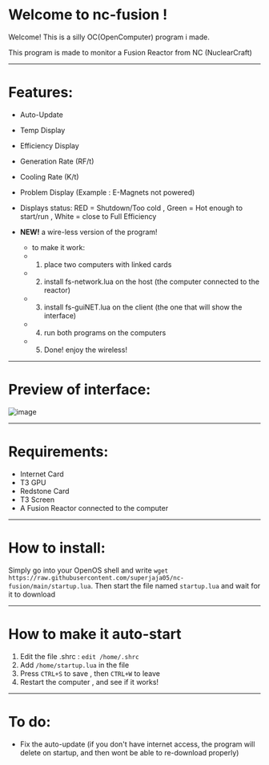 # Welcome to nc-fusion !

Welcome! This is a silly OC(OpenComputer) program i made.

This program is made to monitor a Fusion Reactor from NC (NuclearCraft)

---------------

# Features:

- Auto-Update
- Temp Display
- Efficiency Display
- Generation Rate (RF/t)
- Cooling Rate (K/t)
- Problem Display (Example : E-Magnets not powered)

- Displays status: RED = Shutdown/Too cold , Green = Hot enough to start/run , White = close to Full Efficiency

- **NEW!** a wire-less version of the program!
  - to make it work:
  - 1. place two computers with linked cards
  - 2. install fs-network.lua on the host (the computer connected to the reactor)
  - 3. install fs-guiNET.lua on the client (the one that will show the interface)
  - 4. run both programs on the computers
  - 5. Done! enjoy the wireless!

---------------

# Preview of interface:

![image](https://user-images.githubusercontent.com/38012296/125560128-5469feed-239d-4fe1-84a3-3f1a2f036656.png)

---------------

# Requirements:

- Internet Card
- T3 GPU
- Redstone Card
- T3 Screen
- A Fusion Reactor connected to the computer

---------------

# How to install:

Simply go into your OpenOS shell and write `wget https://raw.githubusercontent.com/superjaja05/nc-fusion/main/startup.lua`.
Then start the file named `startup.lua` and wait for it to download

---------------

# How to make it auto-start

1. Edit the file .shrc : `edit /home/.shrc`
2. Add `/home/startup.lua` in the file
3. Press `CTRL+S` to save , then `CTRL+W` to leave
4. Restart the computer , and see if it works!

---------------

# To do:

- Fix the auto-update (if you don't have internet access, the program will delete on startup, and then wont be able to re-download properly)
